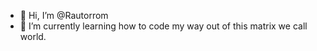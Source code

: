 - 👋 Hi, I’m @Rautorrom
- 🌱 I’m currently learning how to code my way out of this matrix we call world.
